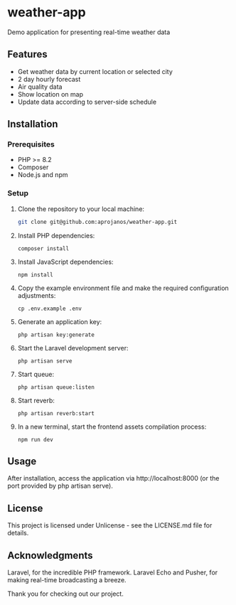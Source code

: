 # weather-app
Demo application for presenting real-time weather data

## Features

- Get weather data by current location or selected city
- 2 day hourly forecast
- Air quality data
- Show location on map
- Update data according to server-side schedule

## Installation

### Prerequisites

- PHP >= 8.2
- Composer
- Node.js and npm

### Setup

1. Clone the repository to your local machine:
   ```bash
   git clone git@github.com:aprojanos/weather-app.git
   ```
   
2. Install PHP dependencies:
    ```
    composer install
    ```
3. Install JavaScript dependencies:
    ```
    npm install
    ```
4. Copy the example environment file and make the required configuration adjustments:
    ```
    cp .env.example .env
    ```
5. Generate an application key:
    ```
    php artisan key:generate
    ```
6. Start the Laravel development server:
    ```
    php artisan serve
    ```
7. Start queue:
    ```
    php artisan queue:listen
    ```
8. Start reverb:
    ```
    php artisan reverb:start
    ```
9. In a new terminal, start the frontend assets compilation process:
    ```
    npm run dev
    ```


## Usage
After installation, access the application via http://localhost:8000 (or the port provided by php artisan serve). 



## License
This project is licensed under Unlicense - see the LICENSE.md file for details.

## Acknowledgments
Laravel, for the incredible PHP framework.
Laravel Echo and Pusher, for making real-time broadcasting a breeze.


Thank you for checking out our project.
